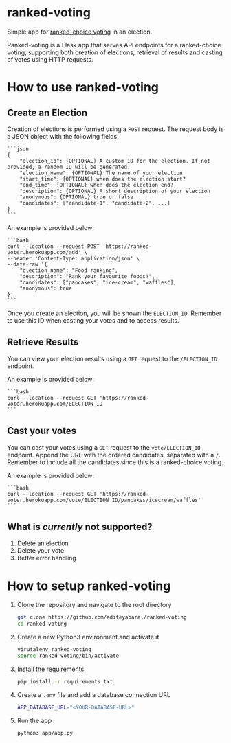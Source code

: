 # ranked-voting
Simple app for [ranked-choice voting](https://www.rankedvote.co/guides/understanding-ranked-choice-voting/how-does-ranked-choice-voting-work) in an election.

Ranked-voting is a Flask app that serves API endpoints for a ranked-choice voting, supporting both creation of elections, retrieval of results and casting of votes using HTTP requests.

# How to use ranked-voting

## Create an Election

Creation of elections is performed using a `POST` request. The request body is a JSON object with the following fields:

    ```json
    {
        "election_id": {OPTIONAL} A custom ID for the election. If not provided, a random ID will be generated.
        "election_name": {OPTIONAL} The name of your election
        "start_time": {OPTIONAL} when does the election start?
        "end_time": {OPTIONAL} when does the election end?
        "description": {OPTIONAL} A short description of your election
        "anonymous": {OPTIONAL} true or false
        "candidates": ["candidate-1", "candidate-2", ...]
    }
    ```

An example is provided below:

    ```bash
    curl --location --request POST 'https://ranked-voter.herokuapp.com/add' \
    --header 'Content-Type: application/json' \
    --data-raw '{
        "election_name": "Food ranking",
        "description": "Rank your favourite foods!",
        "candidates": ["pancakes", "ice-cream", "waffles"],
        "anonymous": true
    }'
    ```

Once you create an election, you will be shown the `ELECTION_ID`. Remember to use this ID when casting your votes and to access results.

## Retrieve Results

You can view your election results using a `GET` request to the `/ELECTION_ID` endpoint.

An example is provided below:


    ```bash
    curl --location --request GET 'https://ranked-voter.herokuapp.com/ELECTION_ID'
    ```

## Cast your votes

You can cast your votes using a `GET` request to the `vote/ELECTION_ID` endpoint. Append the URL with the ordered candidates, separated with a ```/```. Remember to include all the candidates since this is a ranked-choice voting.

An example is provided below:

    ```bash
    curl --location --request GET 'https://ranked-voter.herokuapp.com/vote/ELECTION_ID/pancakes/icecream/waffles'
    ```

## What is *currently* not supported?

1. Delete an election
2. Delete your vote
3. Better error handling

# How to setup ranked-voting

1. Clone the repository and navigate to the root directory
    ```bash
    git clone https://github.com/aditeyabaral/ranked-voting
    cd ranked-voting
    ```

2. Create a new Python3 environment and activate it
    ```bash
    virutalenv ranked-voting
    source ranked-voting/bin/activate
    ```

3. Install the requirements
    ```bash
    pip install -r requirements.txt
    ```

4. Create a `.env` file and add a database connection URL
    ```bash
    APP_DATABASE_URL="<YOUR-DATABASE-URL>"
    ```

5. Run the app
    ```bash
    python3 app/app.py
    ```